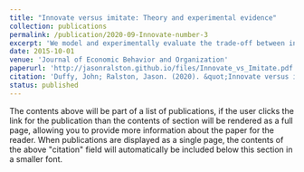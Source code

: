 ```yaml
---
title: "Innovate versus imitate: Theory and experimental evidence"
collection: publications
permalink: /publication/2020-09-Innovate-number-3
excerpt: 'We model and experimentally evaluate the trade-off between innovation and imitation commonly faced by firms. Innovation involves searching for a high payoff opportunity, but paying a cost in order to do so. Imitation involves avoiding that search cost and copying the most successful payoff opportunity uncovered thus far. We formulate a novel model of sequential innovation versus imitation decisions made by a group of n regret minimizing agents. We analyze the consequences of complete versus incomplete information about the distribution of payoffs from innovation on agents’ decisions. We then study these predictions in a laboratory experiment where we find evidence in support of our theoretical predictions.'
date: 2015-10-01
venue: 'Journal of Economic Behavior and Organization'
paperurl: 'http://jasonralston.github.io/files/Innovate_vs_Imitate.pdf'
citation: 'Duffy, John; Ralston, Jason. (2020). &quot;Innovate versus imitate: Theory and experimental evidence.&quot; <i>Journal of Economic Behavior and Organization</i>. 177.'
status: published
---
```


The contents above will be part of a list of publications, if the user clicks the link for the publication than the contents of section will be rendered as a full page, allowing you to provide more information about the paper for the reader. When publications are displayed as a single page, the contents of the above "citation" field will automatically be included below this section in a smaller font.
